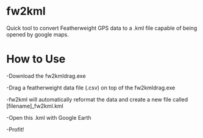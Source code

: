 # fw2kml
Quick tool to convert Featherweight GPS data to a .kml file capable of being opened by google maps.


# How to Use

-Download the fw2kmldrag.exe

-Drag a featherweight data file (.csv) on top of the fw2kmldrag.exe

-fw2kml will automatically reformat the data and create a new file called [filename]_fw2kml.kml

-Open this .kml with Google Earth

-Profit!
